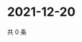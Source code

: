 # 2021-12-20

共 0 条

<!-- BEGIN WEIBO -->
<!-- 最后更新时间 Mon Dec 20 2021 03:09:28 GMT+0800 (China Standard Time) -->

<!-- END WEIBO -->
